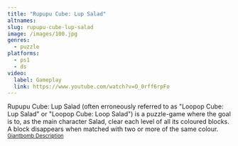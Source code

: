 ```yaml
---
title: "Rupupu Cube: Lup Salad"
altnames:
slug: rupupu-cube-lup-salad
image: /images/100.jpg
genres:
  - puzzle
platforms:
  - ps1
  - ds
video:
  label: Gameplay
  link: https://www.youtube.com/watch?v=O_0rff6rpFo
---
```


Rupupu Cube: Lup Salad (often erroneously referred to as "Loopop Cube: Lup Salad" or "Loopop Cube: Loop Salad") is a puzzle-game where the goal is to, as the main character Salad, clear each level of all its coloured blocks. A block disappears when matched with two or more of the same colour. <sup>[Giantbomb Description](https://www.giantbomb.com/rupupu-cube-lup-salad/3030-33876/)</sup>

